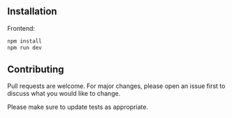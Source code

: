## Installation

Frontend:

```bash
npm install
npm run dev
```

## Contributing

Pull requests are welcome. For major changes, please open an issue first
to discuss what you would like to change.

Please make sure to update tests as appropriate.
